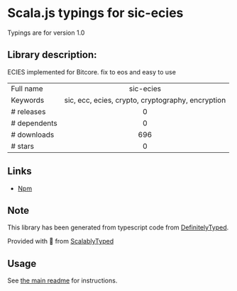 
# Scala.js typings for sic-ecies

Typings are for version 1.0

## Library description:
ECIES implemented for Bitcore. fix to eos and easy to use

|                    |                 |
| ------------------ | :-------------: |
| Full name          | sic-ecies |
| Keywords           | sic, ecc, ecies, crypto, cryptography, encryption |
| # releases         | 0 |
| # dependents       | 0 |
| # downloads        | 696 |
| # stars            | 0 |

## Links
- [Npm](https://www.npmjs.com/package/sic-ecies)
    


## Note
This library has been generated from typescript code from [DefinitelyTyped](https://definitelytyped.org).

Provided with :purple_heart: from [ScalablyTyped](https://github.com/oyvindberg/ScalablyTyped)

## Usage
See [the main readme](../../readme.md) for instructions.


